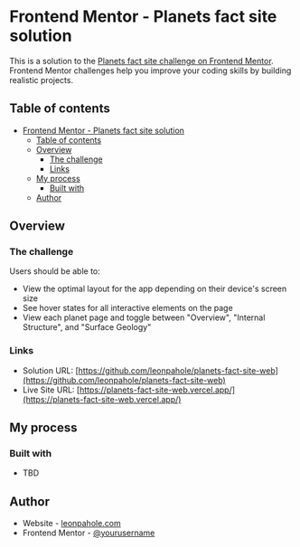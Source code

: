 # Frontend Mentor - Planets fact site solution

This is a solution to the [Planets fact site challenge on Frontend Mentor](https://www.frontendmentor.io/challenges/planets-fact-site-gazqN8w_f). Frontend Mentor challenges help you improve your coding skills by building realistic projects.

## Table of contents

- [Frontend Mentor - Planets fact site solution](#frontend-mentor---planets-fact-site-solution)
  - [Table of contents](#table-of-contents)
  - [Overview](#overview)
    - [The challenge](#the-challenge)
    - [Links](#links)
  - [My process](#my-process)
    - [Built with](#built-with)
  - [Author](#author)

## Overview

### The challenge

Users should be able to:

- View the optimal layout for the app depending on their device's screen size
- See hover states for all interactive elements on the page
- View each planet page and toggle between "Overview", "Internal Structure", and "Surface Geology"

### Links

- Solution URL: [https://github.com/leonpahole/planets-fact-site-web](https://github.com/leonpahole/planets-fact-site-web)
- Live Site URL: [https://planets-fact-site-web.vercel.app/](https://planets-fact-site-web.vercel.app/)

## My process

### Built with

- TBD

## Author

- Website - [leonpahole.com](https://leonpahole.com)
- Frontend Mentor - [@yourusername](https://www.frontendmentor.io/profile/yourusername)
